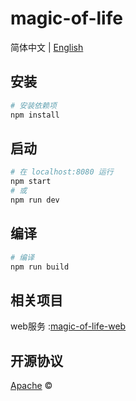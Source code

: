 # magic-of-life

简体中文 | [English](./README.md)

## 安装

``` bash
# 安装依赖项
npm install
```

## 启动
``` bash
# 在 localhost:8080 运行
npm start
# 或
npm run dev
```
## 编译
``` bash
# 编译
npm run build
```

## 相关项目
web服务 :[magic-of-life-web](https://github.com/AxyLm/magic-of-life-web.git)


## 开源协议
[Apache](LICENSE) ©